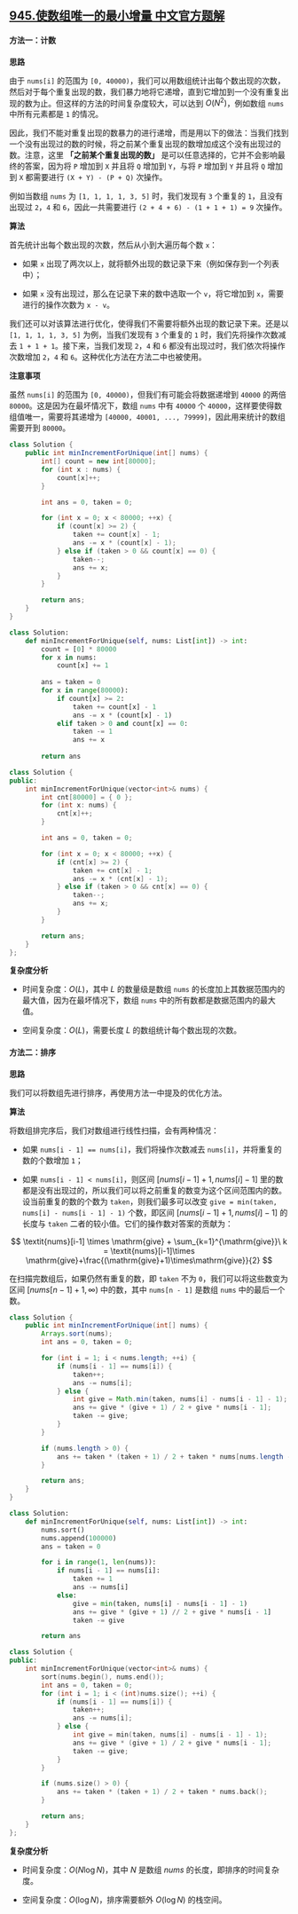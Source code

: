 ## [945.使数组唯一的最小增量 中文官方题解](https://leetcode.cn/problems/minimum-increment-to-make-array-unique/solutions/100000/shi-shu-zu-wei-yi-de-zui-xiao-zeng-liang-by-leet-2)
#### 方法一：计数

**思路**

由于 `nums[i]` 的范围为 `[0, 40000)`，我们可以用数组统计出每个数出现的次数，然后对于每个重复出现的数，我们暴力地将它递增，直到它增加到一个没有重复出现的数为止。但这样的方法的时间复杂度较大，可以达到 $O(N^2)$，例如数组 `nums` 中所有元素都是 `1` 的情况。

因此，我们不能对重复出现的数暴力的进行递增，而是用以下的做法：当我们找到一个没有出现过的数的时候，将之前某个重复出现的数增加成这个没有出现过的数。注意，这里 **「之前某个重复出现的数」** 是可以任意选择的，它并不会影响最终的答案，因为将 `P` 增加到 `X` 并且将 `Q` 增加到 `Y`，与将 `P` 增加到 `Y` 并且将 `Q` 增加到 `X` 都需要进行 `(X + Y) - (P + Q)` 次操作。

例如当数组 `nums` 为 `[1, 1, 1, 1, 3, 5]` 时，我们发现有 `3` 个重复的 `1`，且没有出现过 `2`，`4` 和 `6`，因此一共需要进行 `(2 + 4 + 6) - (1 + 1 + 1) = 9` 次操作。

**算法**

首先统计出每个数出现的次数，然后从小到大遍历每个数 `x`：

- 如果 `x` 出现了两次以上，就将额外出现的数记录下来（例如保存到一个列表中）；

- 如果 `x` 没有出现过，那么在记录下来的数中选取一个 `v`，将它增加到 `x`，需要进行的操作次数为 `x - v`。

我们还可以对该算法进行优化，使得我们不需要将额外出现的数记录下来。还是以 `[1, 1, 1, 1, 3, 5]` 为例，当我们发现有 `3` 个重复的 `1` 时，我们先将操作次数减去 `1 + 1 + 1`。接下来，当我们发现 `2`，`4` 和 `6` 都没有出现过时，我们依次将操作次数增加 `2`，`4` 和 `6`。这种优化方法在方法二中也被使用。

**注意事项**

虽然 `nums[i]` 的范围为 `[0, 40000)`，但我们有可能会将数据递增到 `40000` 的两倍 `80000`。这是因为在最坏情况下，数组 `nums` 中有 `40000` 个 `40000`，这样要使得数组值唯一，需要将其递增为 `[40000, 40001, ..., 79999]`，因此用来统计的数组需要开到 `80000`。

```Java [sol1-Java]
class Solution {
    public int minIncrementForUnique(int[] nums) {
        int[] count = new int[80000];
        for (int x : nums) {
            count[x]++;
        }

        int ans = 0, taken = 0;

        for (int x = 0; x < 80000; ++x) {
            if (count[x] >= 2) {
                taken += count[x] - 1;
                ans -= x * (count[x] - 1);
            } else if (taken > 0 && count[x] == 0) {
                taken--;
                ans += x;
            }
        }

        return ans;
    }
}
```

```Python [sol1-Python3]
class Solution:
    def minIncrementForUnique(self, nums: List[int]) -> int:
        count = [0] * 80000
        for x in nums:
            count[x] += 1
        
        ans = taken = 0
        for x in range(80000):
            if count[x] >= 2:
                taken += count[x] - 1
                ans -= x * (count[x] - 1)
            elif taken > 0 and count[x] == 0:
                taken -= 1
                ans += x
        
        return ans
```

```C++ [sol1-C++]
class Solution {
public:
    int minIncrementForUnique(vector<int>& nums) {
        int cnt[80000] = { 0 };
        for (int x: nums) {
            cnt[x]++;
        }

        int ans = 0, taken = 0;

        for (int x = 0; x < 80000; ++x) {
            if (cnt[x] >= 2) {
                taken += cnt[x] - 1;
                ans -= x * (cnt[x] - 1);
            } else if (taken > 0 && cnt[x] == 0) {
                taken--;
                ans += x;
            }
        }

        return ans;
    }
};
```

**复杂度分析**

- 时间复杂度：$O(L)$，其中 $L$ 的数量级是数组 `nums` 的长度加上其数据范围内的最大值，因为在最坏情况下，数组 `nums` 中的所有数都是数据范围内的最大值。

- 空间复杂度：$O(L)$，需要长度 $L$ 的数组统计每个数出现的次数。

#### 方法二：排序

**思路**

我们可以将数组先进行排序，再使用方法一中提及的优化方法。

**算法**

将数组排完序后，我们对数组进行线性扫描，会有两种情况：

* 如果 `nums[i - 1] == nums[i]`，我们将操作次数减去 `nums[i]`，并将重复的数的个数增加 `1`；

* 如果 `nums[i - 1] < nums[i]`，则区间 $\big[\textit{nums}[i - 1] + 1, \textit{nums}[i] - 1\big]$ 里的数都是没有出现过的，所以我们可以将之前重复的数变为这个区间范围内的数。设当前重复的数的个数为 `taken`，则我们最多可以改变 `give = min(taken, nums[i] - nums[i - 1] - 1)` 个数，即区间 $\big[\textit{nums}[i - 1] + 1, \textit{nums}[i] - 1\big]$ 的长度与 `taken` 二者的较小值。它们的操作数对答案的贡献为：

$$
\textit{nums}[i-1] \times \mathrm{give} + \sum_{k=1}^{\mathrm{give}}\ k = \textit{nums}[i-1]\times \mathrm{give}+\frac{(\mathrm{give}+1)\times\mathrm{give}}{2}
$$

在扫描完数组后，如果仍然有重复的数，即 `taken` 不为 `0`，我们可以将这些数变为区间 $\big[\textit{nums}[n - 1] + 1, \infty \big)$ 中的数，其中 `nums[n - 1]` 是数组 `nums` 中的最后一个数。

```Java [sol2-Java]
class Solution {
    public int minIncrementForUnique(int[] nums) {
        Arrays.sort(nums);
        int ans = 0, taken = 0;

        for (int i = 1; i < nums.length; ++i) {
            if (nums[i - 1] == nums[i]) {
                taken++;
                ans -= nums[i];
            } else {
                int give = Math.min(taken, nums[i] - nums[i - 1] - 1);
                ans += give * (give + 1) / 2 + give * nums[i - 1];
                taken -= give;
            }
        }

        if (nums.length > 0) {
            ans += taken * (taken + 1) / 2 + taken * nums[nums.length - 1];
        }

        return ans;
    }
}
```

```Python [sol2-Python3]
class Solution:
    def minIncrementForUnique(self, nums: List[int]) -> int:
        nums.sort()
        nums.append(100000)
        ans = taken = 0

        for i in range(1, len(nums)):
            if nums[i - 1] == nums[i]:
                taken += 1
                ans -= nums[i]
            else:
                give = min(taken, nums[i] - nums[i - 1] - 1)
                ans += give * (give + 1) // 2 + give * nums[i - 1]
                taken -= give

        return ans
```

```C++ [sol2-C++]
class Solution {
public:
    int minIncrementForUnique(vector<int>& nums) {
        sort(nums.begin(), nums.end());
        int ans = 0, taken = 0;
        for (int i = 1; i < (int)nums.size(); ++i) {
            if (nums[i - 1] == nums[i]) {
                taken++;
                ans -= nums[i];
            } else {
                int give = min(taken, nums[i] - nums[i - 1] - 1);
                ans += give * (give + 1) / 2 + give * nums[i - 1];
                taken -= give;
            }
        }

        if (nums.size() > 0) {
            ans += taken * (taken + 1) / 2 + taken * nums.back();
        }

        return ans;
    }
};
```

**复杂度分析**

* 时间复杂度：$O(N\log N)$，其中 $N$ 是数组 $\textit{nums}$ 的长度，即排序的时间复杂度。

* 空间复杂度：$O(\log N)$，排序需要额外 $O(\log N)$ 的栈空间。